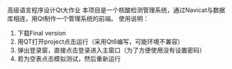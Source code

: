高级语言程序设计Qt大作业
本项目是一个核酸检测管理系统，通过Navicat与数据库相连，用Qt制作一个管理系统的前端。
使用说明：

1. 下载Final version
2. 用QT打开project点击运行（采用Qt6编写，可能环境不兼容）
3. 弹出登录窗，直接点击登录进入主窗口（为了方便使用没有设置密码）
4. 若为空表点击模拟测试，然后重新运行
